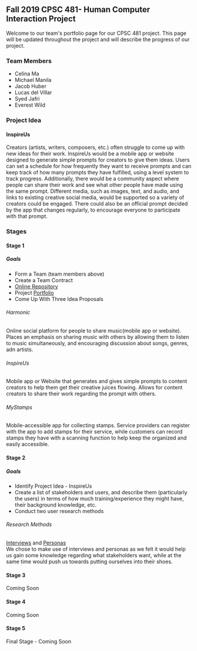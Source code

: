 ## Fall 2019 CPSC 481- Human Computer Interaction Project

Welcome to our team's portfolio page for our CPSC 481 project. This page will be updated throughout the project and will describe the progress of our project.

### Team Members
- Celina Ma  
- Michael Manila  
- Jacob Huber  
- Lucas del Villar  
- Syed Jafri  
- Everest Wild

### Project Idea
#### InspireUs
Creators (artists, writers, composers, etc.) often struggle to come up with new ideas for their work. InspireUs would be a mobile app or website designed to generate simple prompts for creators to give them ideas. Users can set a schedule for how frequently they want to receive prompts and can keep track of how many prompts they have fulfilled, using a level system to track progress. Additionally, there would be a community aspect where people can share their work and see what other people have made using the same prompt. Different media, such as images, text, and audio, and links to existing creative social media, would be supported so a variety of creators could be engaged. There could also be an official prompt decided by the app that changes regularly, to encourage everyone to participate with that prompt.

### Stages
#### Stage 1
##### Goals
- Form a Team (team members above)  
- Create a Team Contract  
- [Online Repository](https://github.com/JacobHuber/CPSC481)  
- Project [Portfolio](https://miklem20.github.io/CPSC481-Project-Portfolio/)  
- Come Up With Three Idea Proposals  

###### Harmonic
Online social platform for people to share music(mobile app or website). Places an emphasis on sharing music with others by allowing them to listen to music simultaneously, and encouraging discussion about songs, genres, adn artists.

###### InspireUs
Mobile app or Website that generates and gives simple prompts to content creators to help them get their creative juices flowing. Allows for content creators to share their work regarding the prompt with others.

###### MyStamps
Mobile-accessible app for collecting stamps. Service providers can register with the app to add stamps for their service, while customers can record stamps they have with a scanning function to help keep the organized and easily accessible.

#### Stage 2
##### Goals
- Identify Project Idea - InspireUs  
- Create a list of stakeholders and users, and describe them (particularly the users) in terms of how much training/experience they might have, their background knowledge, etc.  
- Conduct two user research methods

###### Research Methods
[Interviews](https://github.com/JacobHuber/CPSC481/tree/Stage2/Interviews) and [Personas](https://github.com/JacobHuber/CPSC481/tree/Stage2/Personas)  
We chose to make use of interviews and personas as we felt it would help us gain some knowledge regarding what stakeholders want, while at the same time would push us towards putting ourselves into their shoes.  

#### Stage 3
Coming Soon

#### Stage 4
Coming Soon

#### Stage 5
Final Stage - Coming Soon
